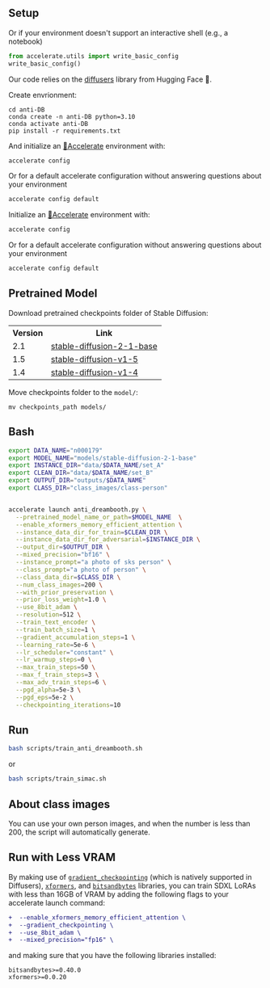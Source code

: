 ## Setup
Or if your environment doesn't support an interactive shell (e.g., a notebook)

```python
from accelerate.utils import write_basic_config
write_basic_config()
```
Our code relies on the [diffusers](https://github.com/huggingface/diffusers) library from Hugging Face 🤗.

Create envrionment:
```shell
cd anti-DB
conda create -n anti-DB python=3.10 
conda activate anti-DB  
pip install -r requirements.txt  
```
And initialize an [🤗Accelerate](https://github.com/huggingface/accelerate/) environment with:

```bash
accelerate config
```

Or for a default accelerate configuration without answering questions about your environment

```bash
accelerate config default
```
Initialize an [🤗Accelerate](https://github.com/huggingface/accelerate/) environment with:

```bash
accelerate config
```

Or for a default accelerate configuration without answering questions about your environment

```bash
accelerate config default
```

## Pretrained Model
Download pretrained checkpoints folder of Stable Diffusion:
<table style="width:100%">
  <tr>
    <th>Version</th>
    <th>Link</th>
  </tr>
  <tr>
    <td>2.1</td>
    <td><a href="https://huggingface.co/stabilityai/stable-diffusion-2-1-base">stable-diffusion-2-1-base</a></td>
  </tr>
  <tr>
    <td>1.5</td>
    <td><a href="https://huggingface.co/runwayml/stable-diffusion-v1-5">stable-diffusion-v1-5</a></td>
  </tr>
  <tr>
    <td>1.4</td>
    <td><a href="https://huggingface.co/CompVis/stable-diffusion-v1-4">stable-diffusion-v1-4</a></td>
  </tr>
</table>

Move checkpoints folder to the `model/`:
```shell
mv checkpoints_path models/
```

## Bash
```bash
export DATA_NAME="n000179"
export MODEL_NAME="models/stable-diffusion-2-1-base"
export INSTANCE_DIR="data/$DATA_NAME/set_A"
export CLEAN_DIR="data/$DATA_NAME/set_B"
export OUTPUT_DIR="outputs/$DATA_NAME"
export CLASS_DIR="class_images/class-person"


accelerate launch anti_dreambooth.py \
  --pretrained_model_name_or_path=$MODEL_NAME  \
  --enable_xformers_memory_efficient_attention \
  --instance_data_dir_for_train=$CLEAN_DIR \
  --instance_data_dir_for_adversarial=$INSTANCE_DIR \
  --output_dir=$OUTPUT_DIR \
  --mixed_precision="bf16" \
  --instance_prompt="a photo of sks person" \
  --class_prompt="a photo of person" \
  --class_data_dir=$CLASS_DIR \
  --num_class_images=200 \
  --with_prior_preservation \
  --prior_loss_weight=1.0 \
  --use_8bit_adam \
  --resolution=512 \
  --train_text_encoder \
  --train_batch_size=1 \
  --gradient_accumulation_steps=1 \
  --learning_rate=5e-6 \
  --lr_scheduler="constant" \
  --lr_warmup_steps=0 \
  --max_train_steps=50 \
  --max_f_train_steps=3 \
  --max_adv_train_steps=6 \
  --pgd_alpha=5e-3 \
  --pgd_eps=5e-2 \
  --checkpointing_iterations=10 
```

## Run
```bash
bash scripts/train_anti_dreambooth.sh
```
or
```bash
bash scripts/train_simac.sh
```

## About class images
You can use your own person images, and when the number is less than 200, the script will automatically generate.

## Run with Less VRAM

By making use of [`gradient_checkpointing`](https://pytorch.org/docs/stable/checkpoint.html) (which is natively supported in Diffusers), [`xformers`](https://github.com/facebookresearch/xformers), and [`bitsandbytes`](https://github.com/TimDettmers/bitsandbytes) libraries, you can train SDXL LoRAs with less than 16GB of VRAM by adding the following flags to your accelerate launch command:

```diff
+  --enable_xformers_memory_efficient_attention \
+  --gradient_checkpointing \
+  --use_8bit_adam \
+  --mixed_precision="fp16" \
```

and making sure that you have the following libraries installed:

```
bitsandbytes>=0.40.0
xformers>=0.0.20
```

